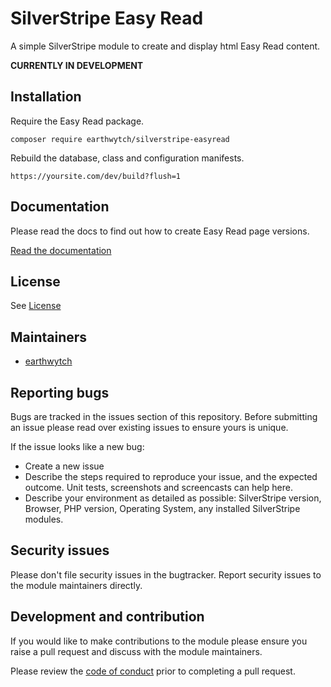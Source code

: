 # SilverStripe Easy Read
A simple SilverStripe module to create and display html Easy Read content.

**CURRENTLY IN DEVELOPMENT**

## Installation

Require the Easy Read package.

```
composer require earthwytch/silverstripe-easyread
```

Rebuild the database, class and configuration manifests.
```
https://yoursite.com/dev/build?flush=1
```

## Documentation

Please read the docs to find out how to create Easy Read page versions.

[Read the documentation](docs/en/userguide.md)

## License

See [License](LICENSE.md)

## Maintainers
 * [earthwytch](mailto:git@wytt.ch)

## Reporting bugs
Bugs are tracked in the issues section of this repository. Before submitting an issue please read over 
existing issues to ensure yours is unique. 

If the issue looks like a new bug:
 
 - Create a new issue
 - Describe the steps required to reproduce your issue, and the expected outcome. Unit tests, screenshots 
 and screencasts can help here.
 - Describe your environment as detailed as possible: SilverStripe version, Browser, PHP version, 
 Operating System, any installed SilverStripe modules.

## Security issues 
Please don't file security issues in the bugtracker. Report security issues to the module maintainers directly. 
 
## Development and contribution
If you would like to make contributions to the module please ensure you raise a pull request and discuss with the module maintainers.

Please review the [code of conduct](./code-of-conduct.md) prior to completing a pull request.
